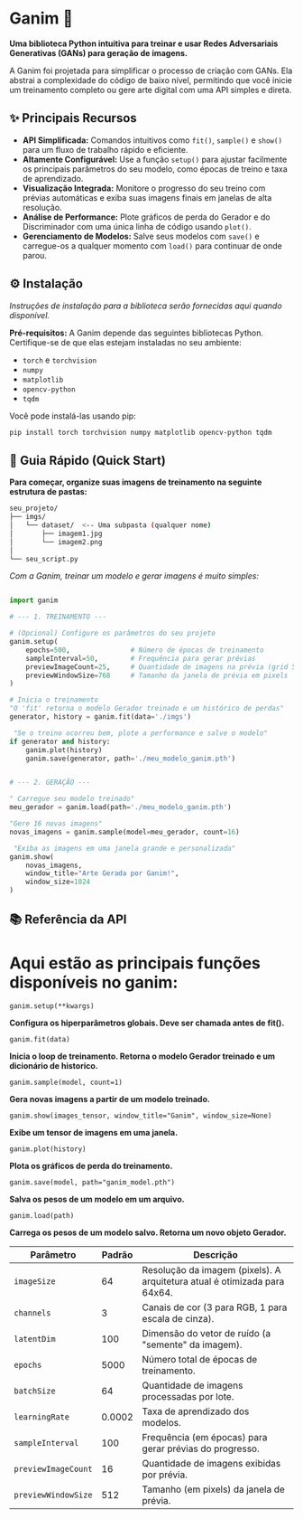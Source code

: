 # Ganim 🎨

**Uma biblioteca Python intuitiva para treinar e usar Redes Adversariais Generativas (GANs) para geração de imagens.**

A Ganim foi projetada para simplificar o processo de criação com GANs. Ela abstrai a complexidade do código de baixo nível, permitindo que você inicie um treinamento completo ou gere arte digital com uma API simples e direta.

## ✨ Principais Recursos

- **API Simplificada:** Comandos intuitivos como `fit()`, `sample()` e `show()` para um fluxo de trabalho rápido e eficiente.
- **Altamente Configurável:** Use a função `setup()` para ajustar facilmente os principais parâmetros do seu modelo, como épocas de treino e taxa de aprendizado.
- **Visualização Integrada:** Monitore o progresso do seu treino com prévias automáticas e exiba suas imagens finais em janelas de alta resolução.
- **Análise de Performance:** Plote gráficos de perda do Gerador e do Discriminador com uma única linha de código usando `plot()`.
- **Gerenciamento de Modelos:** Salve seus modelos com `save()` e carregue-os a qualquer momento com `load()` para continuar de onde parou.

## ⚙️ Instalação

*Instruções de instalação para a biblioteca serão fornecidas aqui quando disponível.*

**Pré-requisitos:**
A Ganim depende das seguintes bibliotecas Python. Certifique-se de que elas estejam instaladas no seu ambiente:
- `torch` e `torchvision`
- `numpy`
- `matplotlib`
- `opencv-python`
- `tqdm`

Você pode instalá-las usando pip:
```bash
pip install torch torchvision numpy matplotlib opencv-python tqdm
```


## 🚀 Guia Rápido (Quick Start)

**Para começar, organize suas imagens de treinamento na seguinte estrutura de pastas:**

```bash
seu_projeto/
├── imgs/
│   └── dataset/  <-- Uma subpasta (qualquer nome)
│       ├── imagem1.jpg
│       └── imagem2.png
│
└── seu_script.py
```
*Com a Ganim, treinar um modelo e gerar imagens é muito simples:*

```python

import ganim

# --- 1. TREINAMENTO ---

# (Opcional) Configure os parâmetros do seu projeto
ganim.setup(
    epochs=500,               # Número de épocas de treinamento
    sampleInterval=50,        # Frequência para gerar prévias
    previewImageCount=25,     # Quantidade de imagens na prévia (grid 5x5)
    previewWindowSize=768     # Tamanho da janela de prévia em pixels
)

# Inicia o treinamento
"O 'fit' retorna o modelo Gerador treinado e um histórico de perdas"
generator, history = ganim.fit(data='./imgs')

 "Se o treino ocorreu bem, plote a performance e salve o modelo"
if generator and history:
    ganim.plot(history)
    ganim.save(generator, path='./meu_modelo_ganim.pth')


# --- 2. GERAÇÃO ---

" Carregue seu modelo treinado"
meu_gerador = ganim.load(path='./meu_modelo_ganim.pth')

"Gere 16 novas imagens"
novas_imagens = ganim.sample(model=meu_gerador, count=16)

 "Exiba as imagens em uma janela grande e personalizada"
ganim.show(
    novas_imagens,
    window_title="Arte Gerada por Ganim!",
    window_size=1024
)

```


## 📚 Referência da API

# Aqui estão as principais funções disponíveis no ganim:


`ganim.setup(**kwargs)`


**Configura os hiperparâmetros globais. Deve ser chamada antes de fit().**

`ganim.fit(data)`

**Inicia o loop de treinamento. Retorna o modelo Gerador treinado e um dicionário de historico.**

`ganim.sample(model, count=1)`

**Gera novas imagens a partir de um modelo treinado.**

`ganim.show(images_tensor, window_title="Ganim", window_size=None)`

**Exibe um tensor de imagens em uma janela.**

`ganim.plot(history)`

**Plota os gráficos de perda do treinamento.**

`ganim.save(model, path="ganim_model.pth")`

**Salva os pesos de um modelo em um arquivo.**

`ganim.load(path)`

**Carrega os pesos de um modelo salvo. Retorna um novo objeto Gerador.**



| Parâmetro           | Padrão | Descrição                                                                 |
| ------------------- | ------ | ------------------------------------------------------------------------- |
| `imageSize`         | 64     | Resolução da imagem (pixels). A arquitetura atual é otimizada para 64x64. |
| `channels`          | 3      | Canais de cor (3 para RGB, 1 para escala de cinza).                       |
| `latentDim`         | 100    | Dimensão do vetor de ruído (a "semente" da imagem).                       |
| `epochs`            | 5000   | Número total de épocas de treinamento.                                    |
| `batchSize`         | 64     | Quantidade de imagens processadas por lote.                               |
| `learningRate`      | 0.0002 | Taxa de aprendizado dos modelos.                                          |
| `sampleInterval`    | 100    | Frequência (em épocas) para gerar prévias do progresso.                   |
| `previewImageCount` | 16     | Quantidade de imagens exibidas por prévia.                                |
| `previewWindowSize` | 512    | Tamanho (em pixels) da janela de prévia.                                  |
